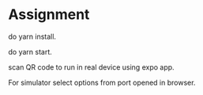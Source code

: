 # Assignment
do yarn install.

do yarn start.

scan QR code to run in real device using expo app.

For simulator select options from port opened in browser.

